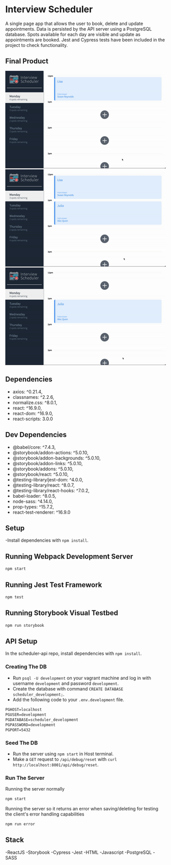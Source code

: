 # Interview Scheduler

A single page app that allows the user to book, delete and update appointments. Data is persisted by the API server using a PostgreSQL database. Spots available for each day are visible and update as appointments are booked. Jest and Cypress tests have been included in the project to check functionality.  

## Final Product
![adding appointments](https://github.com/licorm/scheduler/blob/master/docs/Create-Appointment.gif?raw=true)
![deleting appointments](https://github.com/licorm/scheduler/blob/master/docs/Delete-Appointment.gif?raw=true)
![editing appointments](https://github.com/licorm/scheduler/blob/master/docs/Edit-Appointment.gif?raw=true)

## Dependencies

- axios: ^0.21.4,
- classnames: ^2.2.6,
- normalize.css: ^8.0.1,
- react: ^16.9.0,
- react-dom: ^16.9.0,
- react-scripts: 3.0.0

## Dev Dependencies

- @babel/core: ^7.4.3,
- @storybook/addon-actions: ^5.0.10,
- @storybook/addon-backgrounds: ^5.0.10,
- @storybook/addon-links: ^5.0.10,
- @storybook/addons: ^5.0.10,
- @storybook/react: ^5.0.10,
- @testing-library/jest-dom: ^4.0.0,
- @testing-library/react: ^8.0.7,
- @testing-library/react-hooks: ^7.0.2,
- babel-loader: ^8.0.5,
- node-sass: ^4.14.0,
- prop-types: ^15.7.2,
- react-test-renderer: ^16.9.0

## Setup

-Install dependencies with `npm install`.

## Running Webpack Development Server

```sh
npm start
```

## Running Jest Test Framework

```sh
npm test
```

## Running Storybook Visual Testbed

```sh
npm run storybook
```

## API Setup

In the scheduler-api repo, install dependencies with `npm install`.

### Creating The DB

- Run `psql -U development` on your vagrant machine and log in with username `development` and password `development`.
- Create the database with command `CREATE DATABASE scheduler_development;`.
- Add the following code to your `.env.development` file.
```
PGHOST=localhost
PGUSER=development
PGDATABASE=scheduler_development
PGPASSWORD=development
PGPORT=5432
```

### Seed The DB

- Run the server using `npm start` in Host terminal.
- Make a `GET` request to `/api/debug/reset` with `curl http://localhost:8001/api/debug/reset`.

### Run The Server

Running the server normally
```sh
npm start
```

Running the server so it returns an error when saving/deleting for testing the client's error handling capabilities
```sh
npm run error
```

## Stack
-ReactJS
-Storybook
-Cypress
-Jest
-HTML
-Javascript
-PostgreSQL
-SASS
